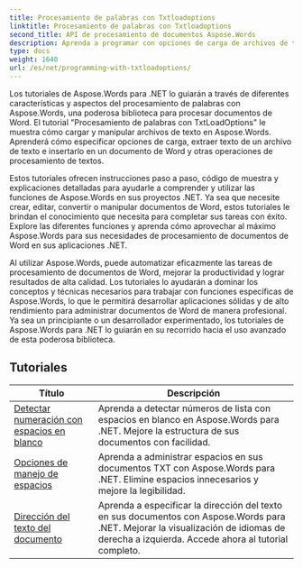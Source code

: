 ```yaml
---
title: Procesamiento de palabras con Txtloadoptions
linktitle: Procesamiento de palabras con Txtloadoptions
second_title: API de procesamiento de documentos Aspose.Words
description: Aprenda a programar con opciones de carga de archivos de texto en Aspose.Words para .NET. Aprenda a especificar la codificación, ignorar caracteres desconocidos, manejar saltos de línea y más con tutoriales paso a paso y código de muestra en C#.
type: docs
weight: 1640
url: /es/net/programming-with-txtloadoptions/
---
```

Los tutoriales de Aspose.Words para .NET lo guiarán a través de diferentes características y aspectos del procesamiento de palabras con Aspose.Words, una poderosa biblioteca para procesar documentos de Word. El tutorial "Procesamiento de palabras con TxtLoadOptions" le muestra cómo cargar y manipular archivos de texto en Aspose.Words. Aprenderá cómo especificar opciones de carga, extraer texto de un archivo de texto e insertarlo en un documento de Word y otras operaciones de procesamiento de textos.

Estos tutoriales ofrecen instrucciones paso a paso, código de muestra y explicaciones detalladas para ayudarle a comprender y utilizar las funciones de Aspose.Words en sus proyectos .NET. Ya sea que necesite crear, editar, convertir o manipular documentos de Word, estos tutoriales le brindan el conocimiento que necesita para completar sus tareas con éxito. Explore las diferentes funciones y aprenda cómo aprovechar al máximo Aspose.Words para sus necesidades de procesamiento de documentos de Word en sus aplicaciones .NET.

Al utilizar Aspose.Words, puede automatizar eficazmente las tareas de procesamiento de documentos de Word, mejorar la productividad y lograr resultados de alta calidad. Los tutoriales lo ayudarán a dominar los conceptos y técnicas necesarios para trabajar con funciones específicas de Aspose.Words, lo que le permitirá desarrollar aplicaciones sólidas y de alto rendimiento para administrar documentos de Word de manera profesional. Ya sea un principiante o un desarrollador experimentado, los tutoriales de Aspose.Words para .NET lo guiarán en su recorrido hacia el uso avanzado de esta poderosa biblioteca.

 ## Tutoriales
| Título | Descripción |
| --- | --- |
| [Detectar numeración con espacios en blanco](./detect-numbering-with-whitespaces/) | Aprenda a detectar números de lista con espacios en blanco en Aspose.Words para .NET. Mejore la estructura de sus documentos con facilidad. |
| [Opciones de manejo de espacios](./handle-spaces-options/) | Aprenda a administrar espacios en sus documentos TXT con Aspose.Words para .NET. Elimine espacios innecesarios y mejore la legibilidad. |
| [Dirección del texto del documento](./document-text-direction/) | Aprenda a especificar la dirección del texto en sus documentos con Aspose.Words para .NET. Mejorar la visualización de idiomas de derecha a izquierda. Accede ahora al tutorial completo. |